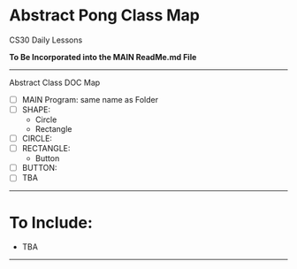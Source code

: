 # Abstract Pong Class Map
CS30 Daily Lessons

**To Be Incorporated into the MAIN ReadMe.md File**

---

Abstract Class DOC Map
- [ ] MAIN Program: same name as Folder
- [ ] SHAPE: 
  - Circle
  - Rectangle
- [ ] CIRCLE: 
- [ ] RECTANGLE: 
  - Button
- [ ] BUTTON: 
- [ ] TBA

---

# To Include: 
- TBA

---
